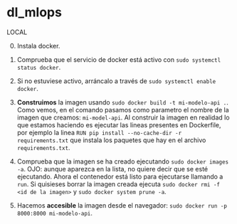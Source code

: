 # dl_mlops

LOCAL

0. Instala docker.

1. Comprueba que el servicio de docker está activo con `sudo systemctl status docker`.

2. Si no estuviese activo, arráncalo a través de `sudo systemctl enable docker`.

3. **Construimos** la imagen usando `sudo docker build -t mi-modelo-api .`. Como vemos, en el comando pasamos como parametro el nombre de la imagen que creamos: `mi-model-api`. Al construir la imagen en realidad lo que estamos haciendo es ejecutar las lineas presentes en Dockerfile, por ejemplo la linea `RUN pip install --no-cache-dir -r requirements.txt` que instala los paquetes que hay en el archivo `requirements.txt`. 


4. Comprueba que la imagen se ha creado ejecutando `sudo docker images -a`. OJO: aunque aparezca en la lista, no quiere decir que se esté ejecutando.  Ahora el contenedor está listo para ejecutarse llamando a `run`. Si quisieses borrar la imagen creada ejecuta `sudo docker rmi -f <id de la imagen>` y `sudo docker system prune -a`.    

4. Hacemos **accesible** la imagen desde el navegador: `sudo docker run -p 8000:8000 mi-modelo-api`.






